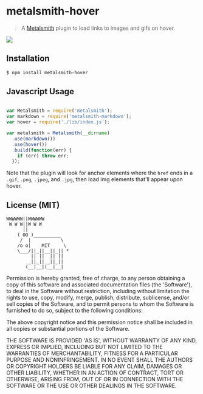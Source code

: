 
# metalsmith-hover

> A [Metalsmith](https://www.metalsmith.io) plugin to load links to images and gifs on hover.

![](http://i.imgur.com/UQTlPAd.gif)

## Installation

```bash
$ npm install metalsmith-hover
```

## Javascript Usage

```javascript

var Metalsmith = require('metalsmith');
var markdown = require('metalsmith-markdown');
var hover = require('./lib/index.js');

var metalsmith = Metalsmith(__dirname)
  .use(markdown())
  .use(hover())
  .build(function(err) {
    if (err) throw err;
  });

```

Note that the plugin will look for anchor elements where the `href` ends in a `.gif`, `.png`, `.jpeg`, and `.jpg`, then load img elements that'll appear upon hover.

## License (MIT)

```
WWWWWW||WWWWWW
 W W W||W W W
      ||
    ( OO )__________
     /  |           \
    /o o|    MIT     \
    \___/||_||__||_|| *
         || ||  || ||
        _||_|| _||_||
       (__|__|(__|__|
```

Permission is hereby granted, free of charge, to any person obtaining a copy of this software and associated documentation files (the 'Software'), to deal in the Software without restriction, including without limitation the rights to use, copy, modify, merge, publish, distribute, sublicense, and/or sell copies of the Software, and to permit persons to whom the Software is furnished to do so, subject to the following conditions:

The above copyright notice and this permission notice shall be included in all copies or substantial portions of the Software.

THE SOFTWARE IS PROVIDED 'AS IS', WITHOUT WARRANTY OF ANY KIND, EXPRESS OR IMPLIED, INCLUDING BUT NOT LIMITED TO THE WARRANTIES OF MERCHANTABILITY, FITNESS FOR A PARTICULAR PURPOSE AND NONINFRINGEMENT. IN NO EVENT SHALL THE AUTHORS OR COPYRIGHT HOLDERS BE LIABLE FOR ANY CLAIM, DAMAGES OR OTHER LIABILITY, WHETHER IN AN ACTION OF CONTRACT, TORT OR OTHERWISE, ARISING FROM, OUT OF OR IN CONNECTION WITH THE SOFTWARE OR THE USE OR OTHER DEALINGS IN THE SOFTWARE.

